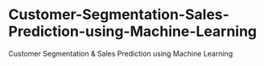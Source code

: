 # Customer-Segmentation-Sales-Prediction-using-Machine-Learning
Customer Segmentation &amp; Sales Prediction using Machine Learning
